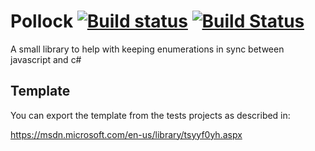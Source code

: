 # Pollock [![Build status](https://ci.appveyor.com/api/projects/status/6a11rxtdy85a03xu/branch/master?svg=true)](https://ci.appveyor.com/project/wallymathieu/pollock/branch/master) [![Build Status](https://travis-ci.org/wallymathieu/Pollock.svg?branch=master)](https://travis-ci.org/wallymathieu/Pollock)

A small library to help with keeping enumerations in sync between javascript and c#

## Template

You can export the template from the tests projects as described in:

https://msdn.microsoft.com/en-us/library/tsyyf0yh.aspx
